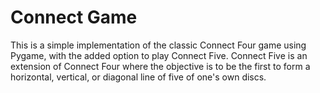 # Connect Game

This is a simple implementation of the classic Connect Four game using Pygame,
with the added option to play Connect Five. Connect Five is an extension of Connect 
Four where the objective is to be the first to form a horizontal, vertical, or
diagonal line of five of one's own discs.
